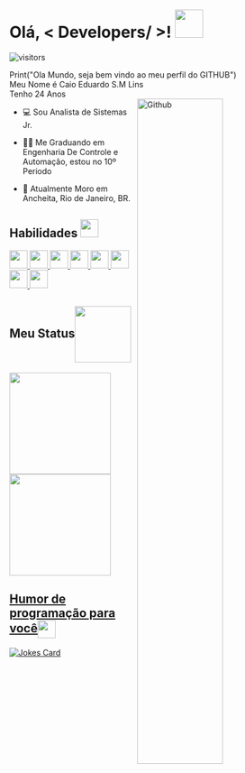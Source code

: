 <h1> Olá, < Developers/ >! <img src = "https://raw.githubusercontent.com/MartinHeinz/MartinHeinz/master/wave.gif" width = 50px> </h1>

<p align='center'>

![visitors](https://visitor-badge.glitch.me/badge?page_id=MozerLins.MozerLins)

</p>

<div size='20px'>
  Print("Ola Mundo, seja bem vindo ao meu perfil do GITHUB")<br>
  Meu Nome é Caio Eduardo S.M Lins<br>
  Tenho 24 Anos
</div>

<img width="55%" align="right" alt="Github" src="https://raw.githubusercontent.com/onimur/.github/master/.resources/git-header.svg" />

- 💻 Sou Analista de Sistemas Jr.
 
- 👨‍🎓 Me Graduando em Engenharia De Controle e Automação, estou no 10º Periodo  
 
- 📍 Atualmente Moro em Ancheita, Rio de Janeiro, BR.

<h2> Habilidades <img src = "https://media2.giphy.com/media/QssGEmpkyEOhBCb7e1/giphy.gif?cid=ecf05e47a0n3gi1bfqntqmob8g9aid1oyj2wr3ds3mg700bl&rid=giphy.gif" width = 32px> </h2>

<a href= "https://github.com/MozerLins?tab=repositories&q=&type=&language=html&sort=" > <img width ='32px' src ='https://raw.githubusercontent.com/rahulbanerjee26/githubAboutMeGenerator/main/icons/html.svg'> </a>
<a href= "https://github.com/MozerLins?tab=repositories&q=&type=&language=css&sort=" > <img width ='32px' src ='https://raw.githubusercontent.com/rahulbanerjee26/githubAboutMeGenerator/main/icons/css.svg'> </a>
<a href= "https://github.com/MozerLins?tab=repositories&q=&type=&language=javascript&sort=" > <img width ='32px' src ='https://raw.githubusercontent.com/rahulbanerjee26/githubAboutMeGenerator/main/icons/javascript.svg'> </a>
<a href= "https://github.com/MozerLins?tab=repositories&q=&type=&language=mysql&sort=" > <img width ='32px' src ='https://raw.githubusercontent.com/rahulbanerjee26/githubAboutMeGenerator/main/icons/php.svg'> </a>
<a href= "https://github.com/MozerLins?tab=repositories&q=&type=&language=mysql&sort=" > <img width ='32px' src ='https://raw.githubusercontent.com/rahulbanerjee26/githubAboutMeGenerator/main/icons/python.svg'> </a>
<a href= "https://github.com/MozerLins?tab=repositories&q=&type=&language=git&sort= "> <img width ='32px' src ='https://raw.githubusercontent.com/rahulbanerjee26/githubAboutMeGenerator/main/icons/git.svg'> </a>
<a href= "https://github.com/MozerLins?tab=repositories&q=&type=&language=github&sort= "> <img width ='32px' src ='https://raw.githubusercontent.com/rahulbanerjee26/githubAboutMeGenerator/main/icons/github.svg'> </a>
<a href=" https://github.com/MozerLins?tab=repositories&q=&type=&language=github&sort= "> <img width ='32px' src ='https://raw.githubusercontent.com/rahulbanerjee26/githubAboutMeGenerator/main/icons/arduino.svg'> </a>

<h2>Meu Status<img align ='center' src='https://media2.giphy.com/media/1sgetPM00wWqJpVUTl/giphy.gif?cid=ecf05e47p3cd513axbek3f56ti3jzizq8hincw20jauyyfyw&rid=giphy.gif' width = '100px'></h2>
<a href="https://github.com/MozerLins">
<img height="180em" src="https://github-readme-stats.vercel.app/api/top-langs/?username=MozerLins&layout=compact&langs_count=7&theme=dracula"/>
</div>
<img height="180em" src="https://github-readme-stats.vercel.app/api?username=MozerLins&show_icons=true&theme=dracula&include_all_commits=true&count_private=true"/>

<h2> Humor de programação para você<img align ='center' src='https://media2.giphy.com/media/UQDSBzfyiBKvgFcSTw/giphy.gif?cid=ecf05e47p3cd513axbek3f56ti3jzizq8hincw20jauyyfyw&rid=giphy.gif' width = '32px'></h2>

![Jokes Card](https://readme-jokes.vercel.app/api?theme=default)


</div>
  
  ##
